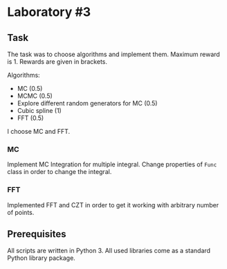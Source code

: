 # Laboratory #3

## Task

The task was to choose algorithms and implement them. Maximum reward is 1. Rewards are given in brackets.

Algorithms:
* MC (0.5)
* MCMC (0.5)
* Explore different random generators for MC (0.5)
* Cubic spline (1)
* FFT (0.5)

I choose MC and FFT.

### MC

Implement MC Integration for multiple integral. Change properties of `Func` class in order to change the integral. 

### FFT

Implemented FFT and CZT in order to get it working with arbitrary number of points.

## Prerequisites

All scripts are written in Python 3. All used libraries come as a standard Python library package.
